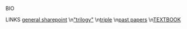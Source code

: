 BIO

LINKS
    [general sharepoint](https://downlandscommunityschool.sharepoint.com/sites/ScienceDepartment-Test) 
    \n["trilogy"](https://downlandscommunityschool.sharepoint.com/sites/ScienceDepartment-Test/SitePages/GCSE-Trilogy-Biology.aspx)
    \n[triple](https://downlandscommunityschool.sharepoint.com/sites/ScienceDepartment-Test/SitePages/GCSE-Triple-All.aspx)
    \n[past papers](https://downlandscommunityschool.sharepoint.com/sites/ScienceDepartment-Test/Shared%20Documents/Separates/AQA%20Past%20papers)
    \n[TEXTBOOK](https://downlandscommunityschool-my.sharepoint.com/:b:/g/personal/20ewilm_downlands_org/Eet6PWdUsBtOgB_b0FB8-xQBGjCd7QwuOwC_BPYnfPzAiQ?e=87Gxcn)
